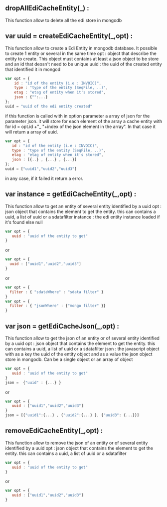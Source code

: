 ## dropAllEdiCacheEntity(_) :
This function allow to delete all the edi store in mongodb
## var uuid = createEdiCacheEntity(_,opt) :
This function allow to create a Edi Entity in mongodb database. It possible to create 1 entity or several in the same time
        opt : object that describe the entity to create. This object must contains at least a json object to be store and an id that deosn't need to be unique
        uuid : the uuid of the created entity that identified it in mongod
```javascript
var opt = {
    id : "id of the entity (i.e : INVOIC)",
    type : "type of the entity (SeqFile, ..)",
    etag : "etag of entity when it's stored",
    json : {"":...}
};
uuid = "uuid of the edi entity created"
```
if this function is called with in option parameter a array of json for the parameter json. it will store for each element of the array
a cache entity with for id  = opt.id +"_ "+index of the json element in the array". In that case it will return a array of uuid.
```javascript
var opt = {
   id : "id of the entity (i.e : INVOIC)",
   type : "type of the entity (SeqFile, ..)",
   etag : "etag of entity when it's stored",
   json : [{..} , {...} , {...}]
};
uuid = ["uuid1","uuid2","uuid3"]
```
in any case, if it failed it return a error.
## var instance = getEdiCacheEntity(_,opt) :
This function allow to get an entity of several entity identified by a uuid
    opt : json object that contains the element to get the entity. this can contains a uuid, a list of uuid or a sdatafilter
    instance : the edi entity instance loaded if it's found else null
```javascript
var opt = {
   uuid : "uuid of the entity to get"
}
```
or
```javascript
var opt = {
  uuid : ["uuid1","uuid2","uuid3"]
}
```
or
```javascript
var opt = {
  filter : { "sdataWhere" : "sdata filter" }
}
var opt = {
  filter : { "jsonWhere" : {"mongo filter" }}
}
```
## var json = getEdiCacheJson(_,opt) :
This function allow to get the json of an entity or  of several entity identified by a uuid
    opt : json object that contains the element to get the entity. this can contains a uuid, a list of uuid or a sdatafilter
    json : the javascript object with as a key the uuid of the entity object and as a value the json object store in mongodb. Can be a single object or an array of object
```javascript
var opt = {
   uuid : "uuid of the entity to get"
}
json =  {"uuid" : {...} }
```
or
```javascript
var opt = {
   uuid : ["uuid1","uuid2","uuid3"]
}
json = [{"uuid1":{...} , {"uuid2":{...} }, {"uuid3": {...}}]
```
## removeEdiCacheEntity(_,opt) :
This function allow to remove the json of an entity or  of several entity identified by a uuid
    opt : json object that contains the element to get the entity. this can contains a uuid, a list of uuid or a sdatafilter
```javascript
var opt = {
   uuid : "uuid of the entity to get"
}
```
or
```javascript
var opt = {
   uuid : ["uuid1","uuid2","uuid3"]
}
```
